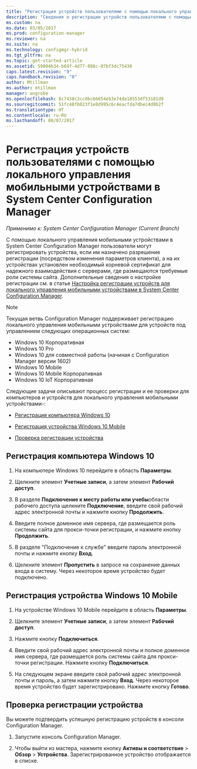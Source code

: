 ```yaml
---
title: "Регистрация устройств пользователями с помощью локального управления мобильными устройствами в Configuration Manager | Документы Майкрософт"
description: "Сведения о регистрации устройств пользователями с помощью локального управления мобильными устройствами в System Center Configuration Manager."
ms.custom: na
ms.date: 03/05/2017
ms.prod: configuration-manager
ms.reviewer: na
ms.suite: na
ms.technology: configmgr-hybrid
ms.tgt_pltfrm: na
ms.topic: get-started-article
ms.assetid: 59004b34-b64f-4d77-898c-07bf3dc75430
caps.latest.revision: "9"
caps.handback.revision: "0"
author: Mtillman
ms.author: mtillman
manager: angrobe
ms.openlocfilehash: 8c7438c2cc0bc66654eb3e74de10553df53181d9
ms.sourcegitcommit: 51fc48fb023f1e8d995c6c4eacfda7dbec4d0b2f
ms.translationtype: HT
ms.contentlocale: ru-RU
ms.lasthandoff: 08/07/2017
---
```

# <a name="how-users-enroll-devices-with-on-premises-mobile-device-management-in-system-center-configuration-manager"></a>Регистрация устройств пользователями с помощью локального управления мобильными устройствами в System Center Configuration Manager

*Применимо к: System Center Configuration Manager (Current Branch)*

С помощью локального управления мобильными устройствами в System Center Configuration Manager пользователи могут регистрировать устройства, если им назначено разрешение регистрации (посредством изменения параметров клиента), а на их устройствах установлен необходимый корневой сертификат для надежного взаимодействия с серверами, где размещаются требуемые роли системы сайта. Дополнительные сведения о настройке регистрации см. в статье [Настройка регистрации устройств для локального управления мобильными устройствами в System Center Configuration Manager](../../mdm/get-started/set-up-device-enrollment-on-premises-mdm.md).  

> [!NOTE]  
>  Текущая ветвь Configuration Manager поддерживает регистрацию локального управления мобильными устройствами для устройств под управлением следующих операционных систем:  
>   
> -  Windows 10 Корпоративная  
> -   Windows 10 Pro  
> -   Windows 10 для совместной работы \(начиная с Configuration Manager версии 1602\)  
> -   Windows 10 Mobile  
> -   Windows 10 Mobile Корпоративная
> -   Windows 10 IoT Корпоративная   

Следующие задачи описывают процесс регистрации и ее проверки для компьютеров и устройств для локального управления мобильными устройствами\-:  

-   [Регистрация компьютера Windows 10](#bkmk_enrollDesk)  

-   [Регистрация устройства Windows 10 Mobile](#bkmk_enrollMob)  

-   [Проверка регистрации устройства](#bkmk_verify)  

##  <a name="bkmk_enrollDesk"></a> Регистрация компьютера Windows 10  

1.  На компьютере Windows 10 перейдите в область **Параметры**.  

2.  Щелкните элемент **Учетные записи**, а затем элемент **Рабочий доступ**.  

3.  В разделе **Подключение к месту работы или учебы**области рабочего доступа щелкните **Подключение**, введите свой рабочий адрес электронной почты и нажмите кнопку **Продолжить**.  

4.  Введите полное доменное имя сервера, где размещается роль системы сайта для прокси-точки регистрации, и нажмите кнопку **Продолжить**.  

5.  В разделе "Подключение к службе" введите пароль электронной почты и нажмите кнопку **Вход**.  

6.  Щелкните элемент **Пропустить** в запросе на сохранение данных входа в систему. Через некоторое время устройство будет подключено.  

##  <a name="bkmk_enrollMob"></a> Регистрация устройства Windows 10 Mobile  

1.  На устройстве Windows 10 Mobile перейдите в область **Параметры**.  

2.  Щелкните элемент **Учетные записи**, а затем элемент **Рабочий доступ**.  

3.  Нажмите кнопку **Подключиться**.  

4.  Введите свой рабочий адрес электронной почты и полное доменное имя сервера, где размещается роль системы сайта для прокси-точки регистрации. Нажмите кнопку **Подключиться**.  

5.  На следующем экране введите свой рабочий адрес электронной почты и пароль, а затем нажмите кнопку **Вход**. Через некоторое время устройство будет зарегистрировано. Нажмите кнопку **Готово**.  

##  <a name="bkmk_verify"></a> Проверка регистрации устройства  
 Вы можете подтвердить успешную регистрацию устройств в консоли Configuration Manager.  

1.  Запустите консоль Configuration Manager.  

2.  Чтобы выйти из мастера, нажмите кнопку **Активы и соответствие** > **Обзор** > **Устройства**. Зарегистрированное устройство отображается в списке.  
